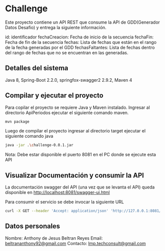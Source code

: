 ﻿# Challenge

Este proyecto contiene un API REST que consume la API de GDD(Generador Datos Desafio) y entrega la siguiente información.

id: identificador fechaCreacion: Fecha de inicio de la secuencia fechaFin: Fecha de fin de la secuencia fechas: Lista de fechas que están en el rango de la fecha generadas por el GDD fechasFaltantes: Lista de fechas dentro del rango de fechas que no se encuentran en las generadas.

## Detalles del sistema

Java 8, Spring-Boot 2.2.0, springfox-swagger2 2.9.2, Maven 4

## Compilar y ejecutar el proyecto
Para copilar el proyecto se requiere Java y Maven instalado. Ingresar al directorio ApiPeriodos ejecutar el siguiente comando maven.

```bash
mvn package
```

Luego de compilar el proyecto ingresar al directorio target ejecutar el siguiente comando java

```bash
java -jar .\challenge-0.0.1.jar
```

Nota: Debe estar disponible el puerto 8081 en el PC donde se ejecute esta API

## Visualizar Documentación y consumir la API
La documentación swagger del API (una vez que se levanta el API) queda disponible en
[http://localhost:8081/swagger-ui.html](http://localhost:8081/swagger-ui.html)

Para consumir el servicio se debe invocar la siguiente URL

```bash
curl -X GET --header 'Accept: application/json' 'http://127.0.0.1:8081/api'
```
 ## Datos personales
 Nombre: Anthony de Jesus Beltran Reyes
 Email: beltrananthony92@gmail.com
 Contacto: lmp.techconsult@gmail.com
 